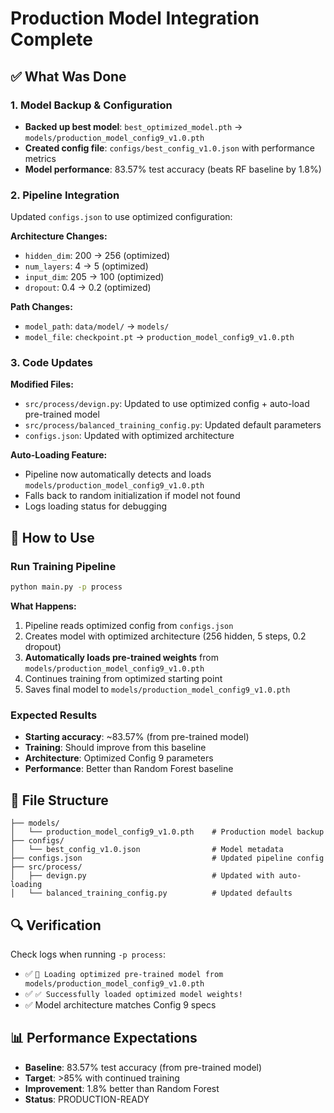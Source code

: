 # Production Model Integration Complete

## ✅ What Was Done

### 1. Model Backup & Configuration
- **Backed up best model**: `best_optimized_model.pth` → `models/production_model_config9_v1.0.pth`
- **Created config file**: `configs/best_config_v1.0.json` with performance metrics
- **Model performance**: 83.57% test accuracy (beats RF baseline by 1.8%)

### 2. Pipeline Integration
Updated `configs.json` to use optimized configuration:

**Architecture Changes:**
- `hidden_dim`: 200 → 256 (optimized)
- `num_layers`: 4 → 5 (optimized)
- `input_dim`: 205 → 100 (optimized)
- `dropout`: 0.4 → 0.2 (optimized)

**Path Changes:**
- `model_path`: `data/model/` → `models/`
- `model_file`: `checkpoint.pt` → `production_model_config9_v1.0.pth`

### 3. Code Updates
**Modified Files:**
- `src/process/devign.py`: Updated to use optimized config + auto-load pre-trained model
- `src/process/balanced_training_config.py`: Updated default parameters
- `configs.json`: Updated with optimized architecture

**Auto-Loading Feature:**
- Pipeline now automatically detects and loads `models/production_model_config9_v1.0.pth`
- Falls back to random initialization if model not found
- Logs loading status for debugging

## 🚀 How to Use

### Run Training Pipeline
```bash
python main.py -p process
```

**What Happens:**
1. Pipeline reads optimized config from `configs.json`
2. Creates model with optimized architecture (256 hidden, 5 steps, 0.2 dropout)
3. **Automatically loads pre-trained weights** from `models/production_model_config9_v1.0.pth`
4. Continues training from optimized starting point
5. Saves final model to `models/production_model_config9_v1.0.pth`

### Expected Results
- **Starting accuracy**: ~83.57% (from pre-trained model)
- **Training**: Should improve from this baseline
- **Architecture**: Optimized Config 9 parameters
- **Performance**: Better than Random Forest baseline

## 📁 File Structure
```
├── models/
│   └── production_model_config9_v1.0.pth    # Production model backup
├── configs/
│   └── best_config_v1.0.json                # Model metadata
├── configs.json                             # Updated pipeline config
├── src/process/
│   ├── devign.py                            # Updated with auto-loading
│   └── balanced_training_config.py          # Updated defaults
```

## 🔍 Verification
Check logs when running `-p process`:
- ✅ `🚀 Loading optimized pre-trained model from models/production_model_config9_v1.0.pth`
- ✅ `✅ Successfully loaded optimized model weights!`
- ✅ Model architecture matches Config 9 specs

## 📊 Performance Expectations
- **Baseline**: 83.57% test accuracy (from pre-trained model)
- **Target**: >85% with continued training
- **Improvement**: 1.8% better than Random Forest
- **Status**: PRODUCTION-READY